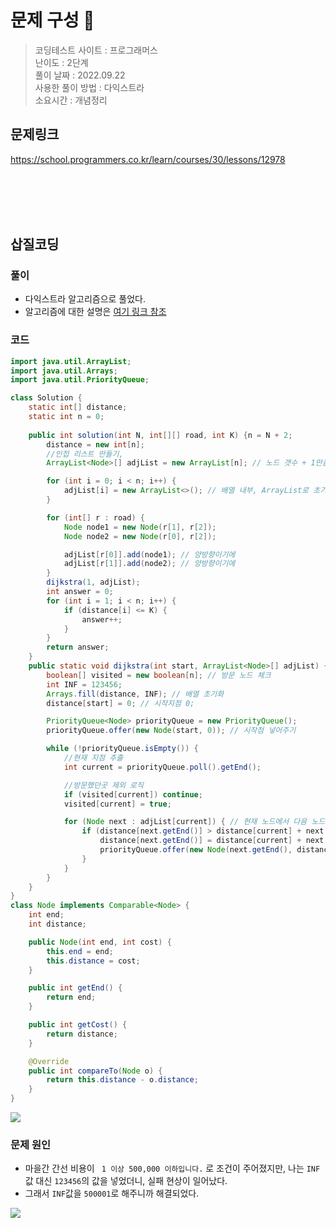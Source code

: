 
# 문제 구성 📖
> 코딩테스트 사이트 : 프로그래머스  
> 난이도 : 2단계    
> 풀이 날짜 : 2022.09.22  
> 사용한 풀이 방법 : 다익스트라   
> 소요시간 : 개념정리
## 문제링크
https://school.programmers.co.kr/learn/courses/30/lessons/12978

<br></br>
<br></br>


## 삽질코딩
### 풀이
- 다익스트라 알고리즘으로 풀었다.
- 알고리즘에 대한 설명은 [여기 링크 참조](https://github.com/Gloom-shin/algorithm-study/blob/gloom/Algorithm/Dijkstra(%EB%8B%A4%EC%9D%B5%EC%8A%A4%ED%8A%B8%EB%9D%BC)%EC%95%8C%EA%B3%A0%EB%A6%AC%EC%A6%98.md)

### 코드
```java
import java.util.ArrayList;
import java.util.Arrays;
import java.util.PriorityQueue;

class Solution {
    static int[] distance;
    static int n = 0;
    
    public int solution(int N, int[][] road, int K) {n = N + 2;
        distance = new int[n];
        //인접 리스트 만들기,
        ArrayList<Node>[] adjList = new ArrayList[n]; // 노드 갯수 + 1만큼 배열을 만든다.

        for (int i = 0; i < n; i++) {
            adjList[i] = new ArrayList<>(); // 배열 내부, ArrayList로 초기화
        }

        for (int[] r : road) {
            Node node1 = new Node(r[1], r[2]);
            Node node2 = new Node(r[0], r[2]);

            adjList[r[0]].add(node1); // 양방향이기에
            adjList[r[1]].add(node2); // 양방향이기에
        }
        dijkstra(1, adjList);
        int answer = 0;
        for (int i = 1; i < n; i++) {
            if (distance[i] <= K) {
                answer++;
            }
        }
        return answer;
    }
    public static void dijkstra(int start, ArrayList<Node>[] adjList) {
        boolean[] visited = new boolean[n]; // 방문 노드 체크
        int INF = 123456;
        Arrays.fill(distance, INF); // 배열 초기화
        distance[start] = 0; // 시작지점 0;

        PriorityQueue<Node> priorityQueue = new PriorityQueue();
        priorityQueue.offer(new Node(start, 0)); // 시작점 넣어주기

        while (!priorityQueue.isEmpty()) {
            //현재 지점 추출
            int current = priorityQueue.poll().getEnd();

            //방문했던곳 제외 로직
            if (visited[current]) continue;
            visited[current] = true;

            for (Node next : adjList[current]) { // 현재 노드에서 다음 노드로 갈수 있는 곳 한번씩 훏어보기
                if (distance[next.getEnd()] > distance[current] + next.distance) { //적혀있는 최단거리보다, 새로 탐색한 곳의 거리비용이 더 작다면
                    distance[next.getEnd()] = distance[current] + next.distance;
                    priorityQueue.offer(new Node(next.getEnd(), distance[next.getEnd()]));
                }
            }
        }
    }
}
class Node implements Comparable<Node> {
    int end;
    int distance;

    public Node(int end, int cost) {
        this.end = end;
        this.distance = cost;
    }

    public int getEnd() {
        return end;
    }

    public int getCost() {
        return distance;
    }

    @Override
    public int compareTo(Node o) {
        return this.distance - o.distance;
    }
}
```

<img src="https://user-images.githubusercontent.com/104331549/191739959-f21f89df-973e-42a4-b8fa-abbf4c2650da.png">

### 문제 원인
- 마을간 간선 비용이 ` 1 이상 500,000 이하입니다.` 로 조건이 주어졌지만, 나는 `INF` 값 대신 `123456`의 값을 넣었더니, 실패 현상이 일어났다.
- 그래서 `INF`값을 `500001`로 해주니까 해결되었다.


<img src="https://user-images.githubusercontent.com/104331549/191740203-a0bd3c7a-06b3-4884-99e0-58a60359406f.png">